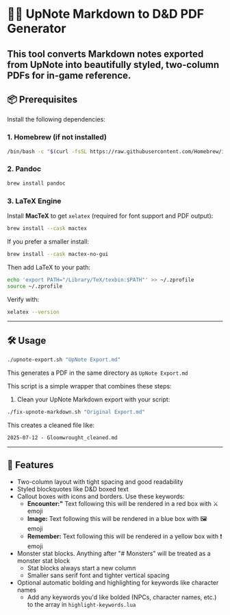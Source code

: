 # 🧙‍♂️ UpNote Markdown to D&D PDF Generator

This tool converts Markdown notes exported from UpNote into beautifully styled, two-column PDFs for in-game reference.
---

## 📦 Prerequisites

Install the following dependencies:

### 1. Homebrew (if not installed)

```bash
/bin/bash -c "$(curl -fsSL https://raw.githubusercontent.com/Homebrew/install/HEAD/install.sh)"
```

### 2. Pandoc

```bash
brew install pandoc
```

### 3. LaTeX Engine

Install **MacTeX** to get `xelatex` (required for font support and PDF output):

```bash
brew install --cask mactex
```

If you prefer a smaller install:

```bash
brew install --cask mactex-no-gui
```

Then add LaTeX to your path:

```bash
echo 'export PATH="/Library/TeX/texbin:$PATH"' >> ~/.zprofile
source ~/.zprofile
```

Verify with:

```bash
xelatex --version
```
---

## 🛠 Usage

```bash
./upnote-export.sh "UpNote Export.md"
```

This generates a PDF in the same directory as `UpNote Export.md`

This script is a simple wrapper that combines these steps:

1. Clean your UpNote Markdown export with your script:

```bash
./fix-upnote-markdown.sh "Original Export.md"
```

This creates a cleaned file like:

```text
2025-07-12 - Gloomwrought_cleaned.md
```
---

## 🎨 Features

- Two-column layout with tight spacing and good readability
- Styled blockquotes like D&D boxed text
- Callout boxes with icons and borders. Use these keywords:
  - **Encounter:"** Text following this will be rendered in a red box with ⚔️ emoji
  - **Image:** Text following this will be rendered in a blue box with 🖼️ emoji
  - **Remember:** Text following this will be rendered in a yellow box with ❗ emoji
- Monster stat blocks. Anything after "# Monsters" will be treated as a monster stat block
  - Stat blocks always start a new column
  - Smaller sans serif font and tighter vertical spacing
- Optional automatic bolding and highlighting for keywords like character names
  - Add any keywords you'd like bolded (NPCs, character names, etc.) to the array in `highlight-keywords.lua`
